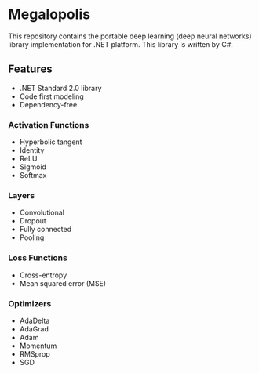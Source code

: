# Megalopolis

This repository contains the portable deep learning (deep neural networks) library implementation for .NET platform. This library is written by C#.

## Features

* .NET Standard 2.0 library
* Code first modeling
* Dependency-free

### Activation Functions
* Hyperbolic tangent
* Identity
* ReLU
* Sigmoid
* Softmax

### Layers
* Convolutional
* Dropout
* Fully connected
* Pooling

### Loss Functions
* Cross-entropy
* Mean squared error (MSE)

### Optimizers
* AdaDelta
* AdaGrad
* Adam
* Momentum
* RMSprop
* SGD
